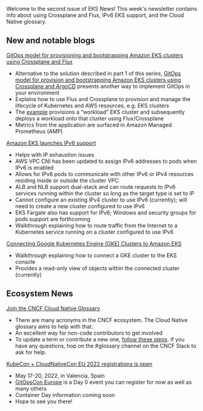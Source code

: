 Welcome to the second issue of EKS News! This week's newsletter contains info about using Crossplane and Flux, IPv6 EKS support, and the Cloud Native glossary.

## New and notable blogs

[GitOps model for provisioning and bootstrapping Amazon EKS clusters using Crossplane and Flux](https://aws.amazon.com/blogs/containers/gitops-model-for-provisioning-and-bootstrapping-amazon-eks-clusters-using-crossplane-and-flux/)

* Alternative to the solution described in part 1 of this series, [GitOps model for provision and bootstrapping Amazon EKS clusters using Crossplane and ArgoCD](https://aws.amazon.com/blogs/containers/gitops-model-for-provisioning-and-bootstrapping-amazon-eks-clusters-using-crossplane-and-argo-cd/) presents another way to implement GitOps in your environment
* Explains how to use Flux and Crossplane to provision and manage the lifecycle of Kubernetes and AWS resources, e.g. EKS clusters
* The [example](https://github.com/aws-samples/eks-gitops-crossplane-flux) provisions a “workload” EKS cluster and subsequently deploys a workload onto that cluster using Flux/Crossplane
* Metrics from the application are surfaced in Amazon Managed Prometheus (AMP)

[Amazon EKS launches IPv6 support](https://aws.amazon.com/blogs/containers/amazon-eks-launches-ipv6-support/)

* Helps with IP exhaustion issues
* AWS VPC CNI has been updated to assign IPv6 addresses to pods when IPv6 is enabled
* Allows for IPv6 pods to communicate with other IPv6 or IPv4 resources residing inside or outside the cluster VPC
* ALB and NLB support dual-stack and can route requests to IPv6 services running within the cluster so long as the target type is set to IP
* Cannot configure an existing IPv4 cluster to use IPv6 (currently); will need to create a new cluster configured to use IPv6
* EKS Fargate also has support for IPv6; Windows and security groups for pods support are forthcoming
* Walkthrough explaining how to route traffic from the Internet to a Kubernetes service running on a cluster configured to use IPv6

[Connecting Google Kubernetes Engine (GKE) Clusters to Amazon EKS](https://aws.amazon.com/blogs/containers/connecting-google-kubernetes-engine-gke-clusters-to-amazon-eks/)

* Walkthrough explaining how to connect a GKE cluster to the EKS console
* Provides a read-only view of objects within the connected cluster (currently)

## Ecosystem News

[Join the CNCF Cloud Native Glossary](https://www.cncf.io/blog/2022/01/11/join-the-cncf-cloud-native-glossary/)

* There are many acronyms in the CNCF ecosystem. The Cloud Native glossary aims to help with that.
* An excellent way for non-code contributors to get involved
* To update a term or contribute a new one, [follow these steps](https://glossary.cncf.io/contribute/). If you have any questions, hop on the #glossary channel on the CNCF Slack to ask for help.

[KubeCon + CloudNativeCon EU 2022 registrations is open](https://www.cncf.io/kubecon-cloudnativecon-events/)

* May 17-20, 2022, in Valencia, Spain
* [GitOpsCon Europe](https://www.cncf.io/events/gitopscon-europe/) is a Day 0 event you can register for now as well as many others
* Container Day information coming soon
* Hope to see you there!
